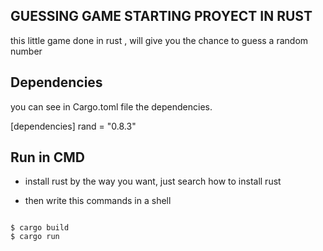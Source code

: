 ## GUESSING GAME STARTING PROYECT IN RUST
this little game done in rust , will give you the chance to guess a random number 


## Dependencies

you can see in Cargo.toml file the dependencies.

[dependencies]
rand = "0.8.3"

## Run in CMD 

- install rust by the way you want, just search how to install rust


- then write this commands in a shell 

```

$ cargo build  
$ cargo run 

```
